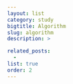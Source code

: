 ```yaml
---
layout: list
category: study
bigtitle: Algorithm
slug: algorithm
description: >

related_posts:
  -
list: true
order: 2
---
```

